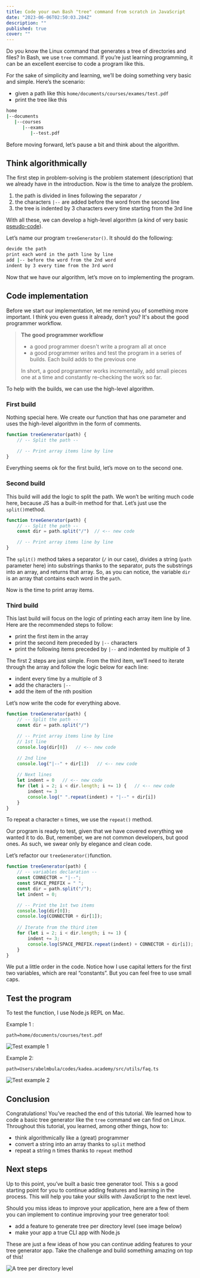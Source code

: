 ```yaml
---
title: Code your own Bash "tree" command from scratch in JavaScript
date: "2023-06-06T02:50:03.284Z"
description: ""
published: true
cover: ""
---
```



Do you know the Linux command that generates a tree of directories and files? In Bash, we use `tree` command. If you’re just learning programming, it can be an excellent exercise to code a program like this.

For the sake of simplicity and learning, we’ll be doing something very basic and simple. Here’s the scenario:

- given a path like this `home/documents/courses/exames/test.pdf`
- print the tree like this

```bash
home
|--documents
   |--courses
      |--exams
         |--test.pdf
```

Before moving forward, let’s pause a bit and think about the algorithm.

## Think algorithmically

The first step in problem-solving is the problem statement (description) that we already have in the introduction. Now is the time to analyze the problem.

1. the path is divided in lines following the separator `/`
2. the characters `|--` are added before the word from the second line
3. the tree is indented by 3 characters every time starting from the 3rd line

With all these, we can develop a high-level algorithm (a kind of very basic [pseudo-code](/blog/pseudocode)).

Let’s name our program `treeGenerator()`. It should do the following:

```bash
devide the path
print each word in the path line by line
add |-- before the word from the 2nd word
indent by 3 every time from the 3rd word
```

Now that we have our algorithm, let’s move on to implementing the program.

## Code implementation

Before we start our implementation, let me remind you of something more important. I think you even guess it already, don’t you? It's about the good programmer workflow.
> **The good programmer workflow**
>* a good programmer doesn't write a program all at once
>* a good programmer writes and test the program in a series of builds. Each build adds to the previous one
>    
> In short, a good programmer works incrementally, add small pieces one at a time and constantly re-checking the work so far.

To help with the builds, we can use the high-level algorithm.

### First build

Nothing special here. We create our function that has one parameter and uses the high-level algorithm in the form of comments.

```jsx
function treeGenerator(path) {
	// -- Split the path --

	// -- Print array items line by line
}
```

Everything seems ok for the first build, let’s move on to the second one.

### Second build

This build will add the logic to split the path. We won’t be writing much code here, because JS has a built-in method for that. Let’s just use the `split()`method.

```js
function treeGenerator(path) {
	// -- Split the path --
	const dir = path.split("/")  // <-- new code

	// -- Print array items line by line
}
```

The `split()` method takes a separator (`/` in our case), divides a string (`path` parameter here) into substrings thanks to the separator, puts the substrings into an array, and returns that array. So, as you can notice, the variable `dir` is an array that contains each word in the `path`. 

Now is the time to print array items.

### Third build

This last build will focus on the logic of printing each array item line by line. Here are the recommended steps to follow:

- print the first item in the array
- print the second item preceded by `|--` characters
- print the following items preceded by `|--` and indented by multiple of 3

The first 2 steps are just simple. From the third item, we’ll need to iterate through the array and follow the logic below for each line:

- indent every time by a multiple of 3
- add the characters `|--`
- add the item of the nth position

Let’s now write the code for everything above.

```js
function treeGenerator(path) {
	// -- Split the path --
	const dir = path.split("/")  

	// -- Print array items line by line
	// 1st line
	console.log(dir[0])   // <-- new code

	// 2nd line
	console.log("|--" + dir[1])   // <-- new code
	
	// Next lines
	let indent = 0   // <-- new code
	for (let i = 2; i < dir.length; i += 1) {   // <-- new code
		indent += 3
		console.log(" ".repeat(indent) + "|--" + dir[i])
	}
}
```

To repeat a character `n` times, we use the `repeat()` method. 

Our program is ready to test, given that we have covered everything we wanted it to do. But, remember, we are not common developers, but good ones. As such, we swear only by elegance and clean code.

Let’s refactor our `treeGenerator()`function.

```js
function treeGenerator(path) {
	// -- variables declaration --
	const CONNECTOR = "|--";
	const SPACE_PREFIX = " ";
	const dir = path.split("/");
	let indent = 0;

	// -- Print the 1st two items
	console.log(dir[0]); 
	console.log(CONNECTOR + dir[1]);
	
	// Iterate from the third item
	for (let i = 2; i < dir.length; i += 1) { 
		indent += 3;
		console.log(SPACE_PREFIX.repeat(indent) + CONNECTOR + dir[i]);
	}
}
```

We put a little order in the code. Notice how I use capital letters for the first two variables, which are real “constants”. But you can feel free to use small caps.

## Test the program

To test the function, I use Node.js REPL on Mac.

Example 1 : 

`path=home/documents/courses/test.pdf`

![Test example 1](test-example1.png)

Example 2:

`path=Users/abelmbula/codes/kadea.academy/src/utils/faq.ts` 

![Test example 2](test-example2.png)

## Conclusion

Congratulations! You’ve reached the end of this tutorial. We learned how to code a basic tree generator like the `tree` command we can find on Linux. Throughout this tutorial, you learned, among other things, how to:

- think algorithmically like a (great) programmer
- convert a string into an array thanks to `split` method
- repeat a string n times thanks to `repeat` method

## Next steps

Up to this point, you’ve built a basic tree generator tool. This s a good starting point for you to continue adding features and learning in the process. This will help you take your skills with JavaScript to the next level.

Should you miss ideas to improve your application, here are a few of them you can implement to continue improving your tree generator tool:

- add a feature to generate  tree per directory level (see image below)
- make your app a true CLI app with Node.js

These are just a few ideas of how you can continue adding features to your tree generator app. Take the challenge and build something amazing on top of this!

![A tree per directory level](tree-per-dir-level.png)

